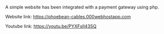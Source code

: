 A simple website has been integrated with a payment gateway using php.

Website link: https://phoebean-cables.000webhostapp.com

Youtube link: https://youtu.be/PYXFsIl43SQ

